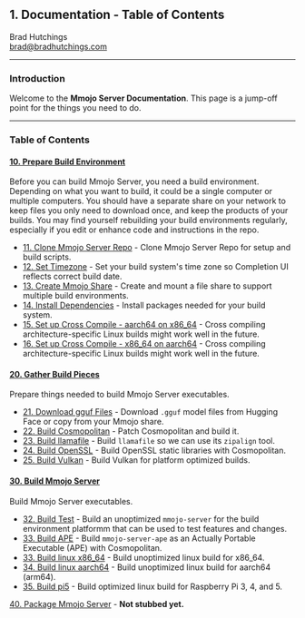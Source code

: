## 1. Documentation - Table of Contents

Brad Hutchings<br/>
brad@bradhutchings.com

---
### Introduction
Welcome to the **Mmojo Server Documentation**. This page is a jump-off point for the things you need to do.

---
### Table of Contents
#### [10. Prepare Build Environment](10-Prepare-Build-Environment.md)
Before you can build Mmojo Server, you need a build environment. Depending on what you want to build, it could be a single computer or multiple computers. You should have a separate share on your network to keep files you only need to download once, and keep the products of your builds. You may find yourself rebuilding your build environments regularly, especially if you edit or enhance code and instructions in the repo.

- [11. Clone Mmojo Server Repo](11-Clone-Mmojo-Server-Repo.md) - Clone Mmojo Server Repo for setup and build scripts.
- [12. Set Timezone](12-Set-Timezone.md) - Set your build system's time zone so Completion UI reflects correct build date.
- [13. Create Mmojo Share](13-Create-Mmojo-Share.md) - Create and mount a file share to support multiple build environments.
- [14. Install Dependencies](14-Install-Dependencies.md) - Install packages needed for your build system.
- [15. Set up Cross Compile - aarch64 on x86_64](15-Set-up-Cross-Compile-aarch64-on-x86_64.md) - Cross compiling architecture-specific Linux builds might work well in the future.
- [16. Set up Cross Compile - x86_64 on aarch64](16-Set-up-Cross-Compile-x86_64-on-aarch64.md) - Cross compiling architecture-specific Linux builds might work well in the future.

#### [20. Gather Build Pieces](20-Gather-Build-Pieces.md)
Prepare things needed to build Mmojo Server executables. 

- [21. Download gguf Files](21-Download-gguf-Files.md) - Download `.gguf` model files from Hugging Face or copy from your Mmojo share.
- [22. Build Cosmopolitan](22-Build-Cosmopolitan.md) - Patch Cosmopolitan and build it.
- [23. Build llamafile](23-Build-llamafile.md) - Build `llamafile` so we can use its `zipalign` tool.
- [24. Build OpenSSL](24-Build-OpenSSL.md) - Build OpenSSL static libraries with Cosmopolitan.
- [25. Build Vulkan](25-Build-Vulkan.md) - Build Vulkan for platform optimized builds.

#### [30. Build Mmojo Server](30-Build-Mmojo-Server.md)
Build Mmojo Server executables.

- [32. Build Test](32-Test.md) - Build an unoptimized `mmojo-server` for the build environment platformm that can be used to test features and changes.
- [33. Build APE](32-Build-APE.md) - Build `mmojo-server-ape` as an Actually Portable Executable (APE) with Cosmopolitan.
- [33. Build linux x86_64](33-Build-linux-x86_64.md) - Build unoptimized linux build for x86_64.
- [34. Build linux aarch64](34-Build-linux-aarch64.md) - Build unoptimized linux build for aarch64 (arm64).
- [35. Build pi5](35-Build-pi5.md) - Build optimized linux build for Raspberry Pi 3, 4, and 5.

[40. Package Mmojo Server](40-Package-Mmojo-Server.md) - **Not stubbed yet.**
